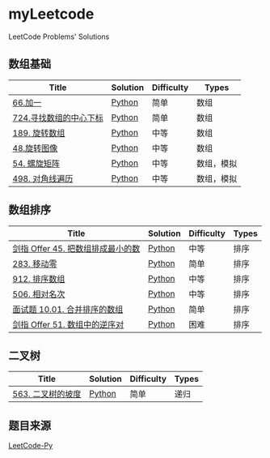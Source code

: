 # myLeetcode
LeetCode Problems' Solutions
## 数组基础
| Title                                                        | Solution                                                     | Difficulty | Types            |
| ------------------------------------------------------------ | ------------------------------------------------------------ | ---------- | ---------------- |
| [66.加一](https://leetcode-cn.com/problems/plus-one/)| [Python](https://github.com/ironartisan/myLeetcode/blob/main/algorithms/066.%20%E5%8A%A0%E4%B8%80.md) | 简单 | 数组 |
| [724.寻找数组的中⼼下标](https://leetcode-cn.com/problems/rotate-array/)| [Python](https://github.com/ironartisan/myLeetcode/blob/main/algorithms/724.%20%E5%AF%BB%E6%89%BE%E6%95%B0%E7%BB%84%E7%9A%84%E4%B8%AD%E5%BF%83%E4%B8%8B%E6%A0%87.md) | 简单  | 数组 |
| [189. 旋转数组](https://leetcode-cn.com/problems/rotate-array/)| [Python](https://github.com/ironartisan/myLeetcode/blob/main/algorithms/189.%20%E6%97%8B%E8%BD%AC%E6%95%B0%E7%BB%84.md) | 中等  | 数组 |
| [48.旋转图像](https://leetcode-cn.com/problems/rotate-image/)| [Python](https://github.com/ironartisan/myLeetcode/blob/main/algorithms/48.%20%E6%97%8B%E8%BD%AC%E5%9B%BE%E5%83%8F.md) | 中等  | 数组 |
| [54. 螺旋矩阵](https://leetcode-cn.com/problems/spiral-matrix/)| [Python](https://github.com/ironartisan/myLeetcode/blob/main/algorithms/54.%20%E8%9E%BA%E6%97%8B%E7%9F%A9%E9%98%B5.md) | 中等  | 数组，模拟 |
| [498. 对角线遍历](https://leetcode-cn.com/problems/diagonal-traverse/)| [Python](https://github.com/ironartisan/myLeetcode/blob/main/algorithms/498.%20%E5%AF%B9%E8%A7%92%E7%BA%BF%E9%81%8D%E5%8E%86.md) | 中等  | 数组，模拟 |

[comment]: <> (| []&#40;&#41;| [Python]&#40;&#41; | 中等 | 排序 |)

## 数组排序

| Title                                                        | Solution                                                     | Difficulty | Types            |
| ------------------------------------------------------------ | ------------------------------------------------------------ | ---------- | ---------------- |
| [剑指 Offer 45. 把数组排成最小的数](https://leetcode-cn.com/problems/ba-shu-zu-pai-cheng-zui-xiao-de-shu-lcof/)| [Python](https://github.com/ironartisan/myLeetcode/blob/main/algorithms/%E5%89%91%E6%8C%87%20Offer%2045.%20%E6%8A%8A%E6%95%B0%E7%BB%84%E6%8E%92%E6%88%90%E6%9C%80%E5%B0%8F%E7%9A%84%E6%95%B0.md) | 中等 | 排序 |
| [283. 移动零](https://leetcode-cn.com/problems/move-zeroes/)| [Python](https://github.com/ironartisan/myLeetcode/blob/main/algorithms/283.%20%E7%A7%BB%E5%8A%A8%E9%9B%B6.md) | 简单 | 排序 |
| [912. 排序数组](https://leetcode-cn.com/problems/sort-an-array/)| [Python](https://github.com/ironartisan/myLeetcode/blob/main/algorithms/912.%20%E6%8E%92%E5%BA%8F%E6%95%B0%E7%BB%84.md) | 中等 | 排序 |
| [506. 相对名次](https://leetcode-cn.com/problems/relative-ranks/)| [Python](https://github.com/ironartisan/myLeetcode/blob/main/algorithms/506.%20%E7%9B%B8%E5%AF%B9%E5%90%8D%E6%AC%A1.md) | 中等 | 排序 |
| [面试题 10.01. 合并排序的数组](https://leetcode-cn.com/problems/sorted-merge-lcci/)| [Python](https://github.com/ironartisan/myLeetcode/blob/main/algorithms/%E5%89%91%E6%8C%87%20Offer%2045.%20%E6%8A%8A%E6%95%B0%E7%BB%84%E6%8E%92%E6%88%90%E6%9C%80%E5%B0%8F%E7%9A%84%E6%95%B0.md) | 简单 | 排序 |
| [剑指 Offer 51. 数组中的逆序对](https://leetcode-cn.com/problems/shu-zu-zhong-de-ni-xu-dui-lcof/)| [Python]() | 困难 | 排序 |

[comment]: <> (| []&#40;&#41;| [Python]&#40;&#41; | 中等 | 排序 |)


## 二叉树

| Title                                                        | Solution                                                     | Difficulty | Types            |
| ------------------------------------------------------------ | ------------------------------------------------------------ | ---------- | ---------------- |
| [563. 二叉树的坡度](https://leetcode-cn.com/problems/binary-tree-tilt/)| [Python](https://github.com/ironartisan/myLeetcode/blob/main/algorithms/563.%20%E4%BA%8C%E5%8F%89%E6%A0%91%E7%9A%84%E5%9D%A1%E5%BA%A6.md) | 简单 | 递归 |

[comment]: <> (| []&#40;&#41;| [Python]&#40;&#41; | 中等 | 排序 |)


## 题目来源
[LeetCode-Py](https://github.com/itcharge/LeetCode-Py)
